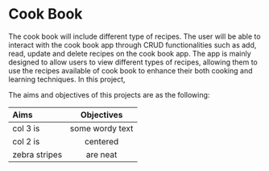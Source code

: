 # Cook Book
The cook book will include different type of recipes. The user will be able to interact with the cook book app through CRUD functionalities such as add, read, update and delete recipes on the cook book app. The app is mainly designed to allow users to view different types of recipes, allowing them to use the recipes available of cook book to enhance their both cooking and learning techniques. In this project, 

The aims and objectives of this projects are as the following:

| Aims          | Objectives      | 
| :------------ |:---------------:|
| col 3 is      | some wordy text |
| col 2 is      | centered        |
| zebra stripes | are neat        |
